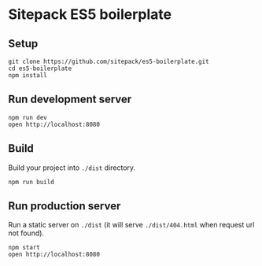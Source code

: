 # Sitepack ES5 boilerplate

## Setup
```
git clone https://github.com/sitepack/es5-boilerplate.git
cd es5-boilerplate
npm install
```

## Run development server
```
npm run dev
open http://localhost:8080
```

## Build
Build your project into `./dist` directory.
```
npm run build
```

## Run production server
Run a static server on `./dist` (it will serve `./dist/404.html` when request url not found).
```
npm start
open http://localhost:8080
```
